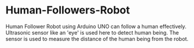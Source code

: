 # Human-Followers-Robot
Human Follower Robot using Arduino UNO can follow a human effectively. Ultrasonic sensor like an 'eye' is used here to detect human being. The sensor is used to measure the distance of the human being from the robot.
